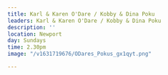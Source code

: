 ```yaml
---
title: Karl & Karen O'Dare / Kobby & Dina Poku
leaders: Karl & Karen O'Dare / Kobby & Dina Poku
description: ''
location: Newport
day: Sundays
time: 2.30pm
image: "/v1631719676/ODares_Pokus_gx1qyt.png"

---
```

